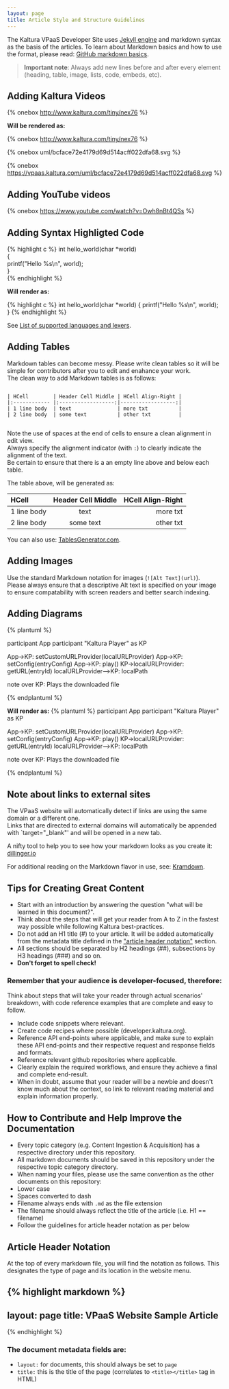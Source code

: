 ```yaml
---
layout: page
title: Article Style and Structure Guidelines
---
```


The Kaltura VPaaS Developer Site uses [Jekyll engine](http://jekyllrb.com/) and markdown syntax as the basis of the articles.
To learn about Markdown basics and how to use the format, please read: [GitHub markdown basics](https://help.github.com/articles/markdown-basics).

> **Important note**: Always add new lines before and after every element (heading, table, image, lists, code, embeds, etc).


## Adding Kaltura Videos 
&#123;% onebox http://www.kaltura.com/tiny/nex76 %&#125;

**Will be rendered as:**

{% onebox http://www.kaltura.com/tiny/nex76 %}

{% onebox uml/bcface72e4179d69d514acff022dfa68.svg %}

{% onebox https://vpaas.kaltura.com/uml/bcface72e4179d69d514acff022dfa68.svg %}

## Adding YouTube videos 
&#123;% onebox https://www.youtube.com/watch?v=Owh8nBt4QSs %&#125;

## Adding Syntax Highligted Code

&#123;% highlight c %&#125;
int hello_world(char *world)  
{  
    printf("Hello %s\n", world);  
}  
&#123;% endhighlight %&#125;

**Will render as:**

{% highlight c %}
int hello_world(char *world)
{
    printf("Hello %s\n", world);
}
{% endhighlight %}

See [List of supported languages and lexers](https://github.com/jneen/rouge/wiki/list-of-supported-languages-and-lexers).

## Adding Tables

Markdown tables can become messy. Please write clean tables so it will be simple for contributors after you to edit and enahance your work.  
The clean way to add Markdown tables is as follows:

```
  
| HCell        | Header Cell Middle | HCell Align-Right |
|:------------ |:------------------:|------------------:|
| 1 line body  | text               | more txt          |
| 2 line body  | some text          | other txt         |
  
```

Note the use of spaces at the end of cells to ensure a clean alignment in edit view.   
Always specify the alignment indicator (with `:`) to clearly indicate the alignment of the text.   
Be certain to ensure that there is a an empty line above and below each table.   
 
The table above, will be generated as:

| HCell        | Header Cell Middle | HCell Align-Right |
|:------------ |:------------------:|------------------:|
| 1 line body  | text               | more txt          |
| 2 line body  | some text          | other txt         |

You can also use: [TablesGenerator.com](http://www.tablesgenerator.com/markdown_tables).

## Adding Images

Use the standard Markdown notation for images (`![Alt Text](url)`).  
Please always ensure that a descriptive Alt text is specified on your image to ensure compatability with screen readers and better search indexing.  

## Adding Diagrams
&#123;% plantuml %&#125;

participant App
participant "Kaltura Player" as KP

App->KP: setCustomURLProvider(localURLProvider)
App->KP: setConfig(entryConfig)
App->KP: play()
KP->localURLProvider: getURL(entryId)
localURLProvider-->KP: localPath

note over KP: Plays the downloaded file

&#123;% endplantuml %&#125;

**Will render as:**
{% plantuml %}
participant App
participant "Kaltura Player" as KP

App->KP: setCustomURLProvider(localURLProvider)
App->KP: setConfig(entryConfig)
App->KP: play()
KP->localURLProvider: getURL(entryId)
localURLProvider-->KP: localPath

note over KP: Plays the downloaded file

{% endplantuml %}

## Note about links to external sites
The VPaaS website will automatically detect if links are using the same domain or a different one.  
Links that are directed to external domains will automatically be appended with `target="_blank"' and will be opened in a new tab.


A nifty tool to help you to see how your markdown looks as you create it: [dillinger.io](http://dillinger.io)

For additional reading on the Markdown flavor in use, see: [Kramdown](http://kramdown.gettalong.org/documentation.html).

## Tips for Creating Great Content

* Start with an introduction by answering the question "what will be learned in this document?".
* Think about the steps that will get your reader from A to Z in the fastest way possible while following Kaltura best-practices.
* Do not add an H1 title (#) to your article. It will be added automatically from the metadata title defined in the ["article header notation"](#header-notation) section.
* All sections should be separated by H2 headings (##), subsections by H3 headings (###) and so on.
* **Don't forget to spell check!**

### Remember that your audience is developer-focused, therefore:

Think about steps that will take your reader through actual scenarios' breakdown, with code reference examples that are complete and easy to follow.

* Include code snippets where relevant.
* Create code recipes where possible (developer.kaltura.org).
* Reference API end-points where applicable, and make sure to explain these API end-points and their respective request and response fields and formats. 
* Reference relevant github repositories where applicable.
* Clearly explain the required workflows, and ensure they achieve a final and complete end-result.
* When in doubt, assume that your reader will be a newbie and doesn't know much about the context, so link to relevant reading material and explain information properly.


## How to Contribute and Help Improve the Documentation

* Every topic category (e.g. Content Ingestion & Acquisition) has a respective directory under this repository.
* All markdown documents should be saved in this repository under the respective topic category directory.
* When naming your files, please use the same convention as the other documents on this repository:
 * Lower case
 * Spaces converted to dash
 * Filename always ends with `.md` as the file extension
 * The filename should always reflect the title of the article (i.e. H1 == filename)
* Follow the guidelines for article header notation as per below


## <a name="header-notation"></a>Article Header Notation
At the top of every markdown file, you will find the notation as follows. This designates the type of page and its location in the website menu.


{% highlight markdown %}
---
layout: page
title: VPaaS Website Sample Article
---

{% endhighlight %}


### The document metadata fields are:  

* `layout:` for documents, this should always be set to `page`
* `title:` this is the title of the page (correlates to `<title></title>` tag in HTML)
